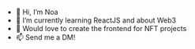 - 👋 Hi, I’m Noa
- 🌱 I’m currently learning ReactJS and about Web3
- 💞️ Would love to create the frontend for NFT projects
- 📫 Send me a DM!
